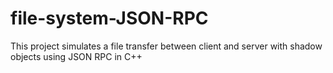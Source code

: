 # file-system-JSON-RPC
This project simulates a file transfer between client and server with shadow objects using JSON RPC in C++
